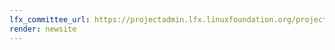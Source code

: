 ```yaml
---
lfx_committee_url: https://projectadmin.lfx.linuxfoundation.org/project/a094100001Cb6HaAAJ/collaboration/committees/342ca6d8-4324-4593-9602-85abea86d059
render: newsite
---
```

